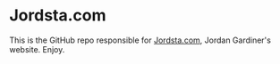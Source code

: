 # Jordsta.com

This is the GitHub repo responsible for [Jordsta.com](http://jordsta.com), Jordan Gardiner's website. Enjoy.